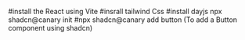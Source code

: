 #install the React using Vite
#insrall tailwind Css
#install dayjs
npx shadcn@canary init <component using shadcn>
#npx shadcn@canary  add button (To add a Button component using shadcn)
